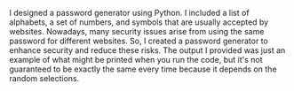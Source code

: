 I designed a password generator using Python. I included a list of alphabets, a set of numbers, and symbols that are usually accepted by websites. 
Nowadays, many security issues arise from using the same password for different websites. So, I created a password generator to enhance security and reduce these risks.
The output I provided was just an example of what might be printed when you run the code, but it's not guaranteed to be exactly the same every time because it depends on the random selections.
